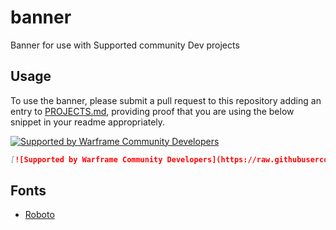 # banner
Banner for use with Supported community Dev projects

## Usage

To use the banner, please submit a pull request to this repository adding an entry to [PROJECTS.md](PROJECTS.md), providing proof that you are using the below snippet in your readme appropriately.

[![Supported by Warframe Community Developers](https://raw.githubusercontent.com/Warframe-Community-Developers/banner/master/banner.png)](https://github.com/WFCD "Supported by Warframe Community Developers")

```markdown
[![Supported by Warframe Community Developers](https://raw.githubusercontent.com/Warframe-Community-Developers/banner/master/banner.png)](https://github.com/WFCD "Supported by Warframe Community Developers")
```


## Fonts

* [Roboto](https://fonts.google.com/specimen/Roboto?selection.family=Roboto)
